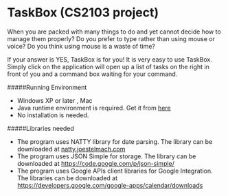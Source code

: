 # TaskBox (CS2103 project)

When you are packed with many things to do and yet cannot decide how to manage them properly? 
Do you prefer to type rather than using mouse or voice? 
Do you think using mouse is a waste of time?

If your answer is YES, TaskBox is for you! It is very easy to use TaskBox. Simply click on the application will open up a list of tasks on the right in front of you and a command box waiting for your command.

#####Running Environment
+ Windows XP or later , Mac
+ Java runtime environment is required. Get it from <a href="https://java.com/en/download/index.jsp">here</a>
+ No installation is needed.

#####Libraries needed
- The program uses NATTY library for date parsing. The library can be downloaded at
<a href="natty.joestelmach.com">natty.joestelmach.com</a>
- The program uses JSON Simple for storage. The library can be downloaded at
<a href="https://code.google.com/p/json-simple/">https://code.google.com/p/json-simple/</a>
- The program uses Google APIs client libraries for Google Integration. The libraries can be downloaded at 
<a href="https://developers.google.com/google-apps/calendar/downloads">https://developers.google.com/google-apps/calendar/downloads</a>

